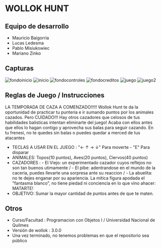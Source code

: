 # WOLLOK HUNT

## Equipo de desarrollo

- Mauricio Baigorria
- Lucas Ledesma
- Pablo Misiukowiec
- Mariano Zinko


## Capturas

![fondoinicio](https://user-images.githubusercontent.com/103133929/178805224-30becba8-8ad8-4b69-a5db-d5a968eba855.png)
![inicio](https://user-images.githubusercontent.com/103133929/178805339-01f166c0-43ef-40f0-a942-c4b7caddcf6f.jpg)
![fondocontroles](https://user-images.githubusercontent.com/103133929/178805264-9d0050cd-3b99-41bf-92b6-44717f8a467c.jpg)
![fondocreditos](https://user-images.githubusercontent.com/103133929/178805281-eebad017-b5cf-46da-b90e-59a9764c85ea.png)
![juego](https://user-images.githubusercontent.com/103133929/178805489-191b9d6a-6ccf-4aef-b6ba-ad9bef320d78.jpg)
![juego2](https://user-images.githubusercontent.com/103133929/178805899-2f9b5c32-89bb-41a4-b023-ea827b540774.jpg)

## Reglas de Juego / Instrucciones

LA TEMPORADA DE CAZA A COMENZADO!!!!!
Wollok Hunt te da la oportunidad de practicar tu punteria e ir sumando puntos por los animales cazados.
Pero CUIDADO!!! Hay otros cazadores que celosos de tus habilidades balisticas intentan eliminarte del juego! Acaba con ellos antes que ellos lo hagan contigo y aprovecha sus balas para seguir cazando.
En tu frenesi, no te quedes sin balas o puedes quedar a merced de tus atacantes

- TECLAS A USAR EN EL JUEGO : "← ↑ → ↓" Para moverte  - "E" Para disparar
- ANIMALES: Topos(10 puntos), Aves(20 puntos), Ciervos(40 puntos)
- CAZADORES : - El Viejo: un experimentado cazador cuyos reflejos no son tan buenos utimamente
              / - El pibe: adentrandose en el mundo de la caceria, puedes llevarte una sorpresa ante su reaccion
              / - La abuelita: no te dejes enganar por su apariencia. La mitica figura apodada el "fantasma blanco", no tiene piedad ni conciencia en lo que vino ahacer: MATARTE!
- OBJETIVO: Sumar la mayor cantidad de puntos antes de que te maten.


## Otros

- Curso/Facultad : Programacion con Objetos I / Universidad Nacional de Quilmes
- Versión de wollok : 3.0.0
- Una vez terminado, no tenemos problemas en que el repositorio sea público




